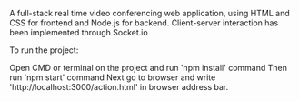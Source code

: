 A full-stack real time video conferencing web application, using HTML and CSS for frontend and Node.js for backend. Client-server interaction has been implemented through Socket.io

To run the project:

Open CMD or terminal on the project and run 'npm install' command
Then run 'npm start' command
Next go to browser and write 'http://localhost:3000/action.html' in browser address bar.